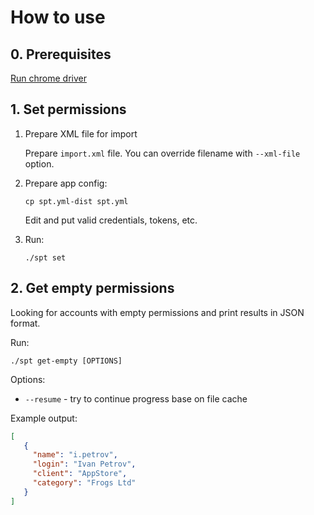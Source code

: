 # How to use

## 0. Prerequisites

[Run chrome driver](Install.md)

## 1. Set permissions

1. Prepare XML file for import

   Prepare `import.xml` file. You can override filename with `--xml-file` option.

2. Prepare app config:

    ```shell
    cp spt.yml-dist spt.yml
    ```

   Edit and put valid credentials, tokens, etc.

3. Run:

    ```shell
    ./spt set
    ```

## 2. Get empty permissions

Looking for accounts with empty permissions and print results in JSON format.

Run:

```shell
./spt get-empty [OPTIONS]
```

Options:

- `--resume` - try to continue progress base on file cache

Example output:

```json
[
   {
     "name": "i.petrov",
     "login": "Ivan Petrov",
     "client": "AppStore",
     "category": "Frogs Ltd"
   }
]
```
